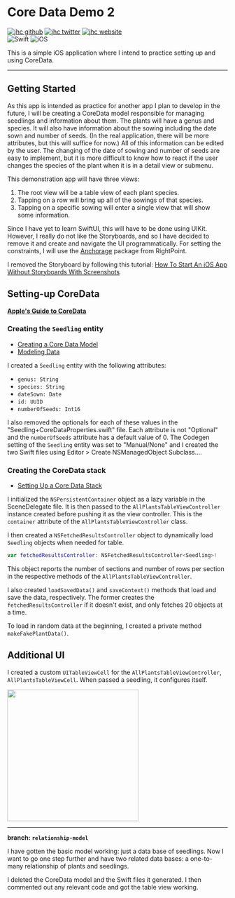 # Core Data Demo 2

[![jhc github](https://img.shields.io/badge/GitHub-jhrcook-181717.svg?style=flat&logo=github)](https://github.com/jhrcook)
[![jhc twitter](https://img.shields.io/badge/Twitter-@JoshDoesA-00aced.svg?style=flat&logo=twitter)](https://twitter.com/JoshDoesa)
[![jhc website](https://img.shields.io/badge/Website-Joshua_Cook-5087B2.svg?style=flat&logo=telegram)](https://joshuacook.netlify.com)  
![Swift](https://img.shields.io/badge/Swift-Swift_Project-FA7343.svg?style=flat&logo=swift)
![iOS](https://img.shields.io/badge/iOS-iOS_Project-999999.svg?style=flat&logo=apple)

This is a simple iOS application where I intend to practice setting up and using CoreData.

---

## Getting Started

As this app is intended as practice for another app I plan to develop in the future, I will be creating a CoreData model responsible for managing seedlings and information about them.
The plants will have a genus and species.
It will also have information about the sowing including the date sown and number of seeds.
(In the real application, there will be more attributes, but this will suffice for now.)
All of this information can be edited by the user.
The changing of the date of sowing and number of seeds are easy to implement, but it is more difficult to know how to react if the user changes the species of the plant when it is in a detail view or submenu.

This demonstration app will have three views:

1. The root view will be a table view of each plant species.
2. Tapping on a row will bring up all of the sowings of that species.
3. Tapping on a specific sowing will enter a single view that will show some information.

Since I have yet to learn SwiftUI, this will have to be done using UIKit.
However, I really do not like the Storyboards, and so I have decided to remove it and create and navigate the UI programmatically.
For setting the constraints, I will use the [Anchorage](https://github.com/Rightpoint/Anchorage) package from RightPoint.

I removed the Storyboard by following this tutorial: [How To Start An iOS App Without Storyboards With Screenshots](https://www.zerotoappstore.com/how-to-start-an-ios-app-without-storyboards.html)

## Setting-up CoreData

**[Apple's Guide to CoreData](https://developer.apple.com/documentation/coredata)**

### Creating the `Seedling` entity

* [Creating a Core Data Model](https://developer.apple.com/documentation/coredata/creating_a_core_data_model)
* [Modeling Data](https://developer.apple.com/documentation/coredata/modeling_data)

I created a `Seedling` entity with the following attributes:

* `genus: String`
* `species: String`
* `dateSown: Date`
* `id: UUID`
* `numberOfSeeds: Int16`

I also removed the optionals for each of these values in the "Seedling+CoreDataProperties.swift" file.
Each attribute is not "Optional" and the `numberOfSeeds` attribute has a default value of 0.
The Codegen setting of the `Seedling` entity was set to "Manual/None" and I created the two Swift files using Editor > Create NSManagedObject Subclass….


### Creating the CoreData stack

* [Setting Up a Core Data Stack](https://developer.apple.com/documentation/coredata/setting_up_a_core_data_stack)

I initialized the `NSPersistentContainer` object as a lazy variable in the SceneDelegate file.
It is then passed to the `AllPlantsTableViewController` instance created before pushing it as the view controller.
This is the `container` attribute of the `AllPlantsTableViewController` class.

I then created a `NSFetchedResultsController` object to dynamically load `Seedling` objects when needed for table.

```swift
var fetchedResultsController: NSFetchedResultsController<Seedling>!
```

This object reports the number of sections and number of rows per section in the respective methods of the `AllPlantsTableViewController`.

I also created `loadSavedData()` and `saveContext()` methods that load and save the data, respectively.
The former creates the `fetchedResultsController` if it doesn't exist, and only fetches 20 objects at a time.

To load in random data at the beginning, I created a private method `makeFakePlantData()`.

## Additional UI

I created a custom `UITableViewCell` for the `AllPlantsTableViewController`, `AllPlantsTableViewCell`.
When passed a seedling, it configures itself.

<img src="assets/Apr-02-2020_21-00-34.gif" width=300/>

---

**branch: `relationship-model`**

I have gotten the basic model working: just a data base of seedlings.
Now I want to go one step further and have two related data bases: a one-to-many relationship of plants and seedlings.

I deleted the CoreData model and the Swift files it generated.
I then commented out any relevant code and got the table view working.
